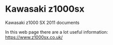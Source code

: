 # Kawasaki z1000sx
Kawasaki z1000 SX 2011 documents

In this web page there are a lot useful information: https://www.z1000sx.co.uk/
